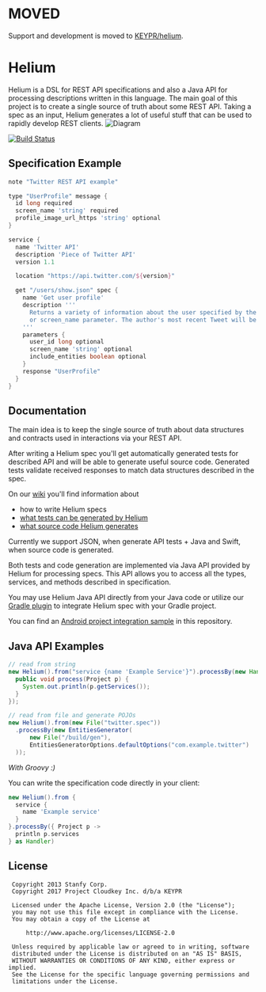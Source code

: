 MOVED
=====

Support and development is moved to [KEYPR/helium](https://github.com/KEYPR/helium).


Helium
======

Helium is a DSL for REST API specifications and also a Java API for processing descriptions written in this language.
The main goal of this project is to create a single source of truth about some REST API. Taking a spec as an input,
Helium generates a lot of useful stuff that can be used to rapidly develop REST clients.
![Diagram](docs/helium.png)

[![Build Status](https://travis-ci.org/stanfy/helium.png?branch=master)](https://travis-ci.org/stanfy/helium)


Specification Example
---------------------

```groovy
note "Twitter REST API example"

type "UserProfile" message {
  id long required
  screen_name 'string' required
  profile_image_url_https 'string' optional
}

service {
  name 'Twitter API'
  description 'Piece of Twitter API'
  version 1.1

  location "https://api.twitter.com/${version}"

  get "/users/show.json" spec {
    name 'Get user profile'
    description '''
      Returns a variety of information about the user specified by the required user_id
      or screen_name parameter. The author's most recent Tweet will be returned inline when possible.
    '''
    parameters {
      user_id long optional
      screen_name 'string' optional
      include_entities boolean optional
    }
    response "UserProfile"
  }
}

```


Documentation
-------------
The main idea is to keep the single source of truth about data structures and contracts used in interactions via
your REST API.

After writing a Helium spec you'll get automatically generated tests for described API and will be able to generate
useful source code. Generated tests validate received responses to match data structures described in the spec.

On our [wiki](https://github.com/stanfy/helium/wiki) you'll find information about
* how to write Helium specs
* [what tests can be generated by Helium](https://github.com/stanfy/helium/wiki/API-Tests-Generation)
* [what source code Helium generates](https://github.com/stanfy/helium/wiki/Java-Source-Code-Generation)

Currently we support JSON, when generate API tests + Java and Swift, when source code is generated.

Both tests and code generation are implemented via Java API provided by Helium for processing specs.
This API allows you to access all the types, services, and methods described in specification.

You may use Helium Java API directly from your Java code or utilize our [Gradle plugin](/gradle-plugin)
to integrate Helium spec with your Gradle project.

You can find an [Android project integration sample](/samples/android)
in this repository.

Java API Examples
-----------------

```java
// read from string
new Helium().from("service {name 'Example Service'}").processBy(new Handler() {
  public void process(Project p) {
    System.out.println(p.getServices());
  }
});

// read from file and generate POJOs
new Helium().from(new File("twitter.spec"))
  .processBy(new EntitiesGenerator(
      new File("/build/gen"),
      EntitiesGeneratorOptions.defaultOptions("com.example.twitter")
  ));
```

*With Groovy :)*

You can write the specification code directly in your client:
```groovy
new Helium().from {
  service {
    name 'Example service'
  }
}.processBy({ Project p ->
  println p.services
} as Handler)
```


License
-------

     Copyright 2013 Stanfy Corp.
     Copyright 2017 Project Cloudkey Inc. d/b/a KEYPR

     Licensed under the Apache License, Version 2.0 (the "License");
     you may not use this file except in compliance with the License.
     You may obtain a copy of the License at

         http://www.apache.org/licenses/LICENSE-2.0

     Unless required by applicable law or agreed to in writing, software
     distributed under the License is distributed on an "AS IS" BASIS,
     WITHOUT WARRANTIES OR CONDITIONS OF ANY KIND, either express or implied.
     See the License for the specific language governing permissions and
     limitations under the License.
